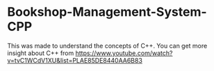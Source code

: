 # Bookshop-Management-System-CPP
This was made to understand the concepts of C++.
You can get more insight about C++ from https://www.youtube.com/watch?v=tvC1WCdV1XU&list=PLAE85DE8440AA6B83